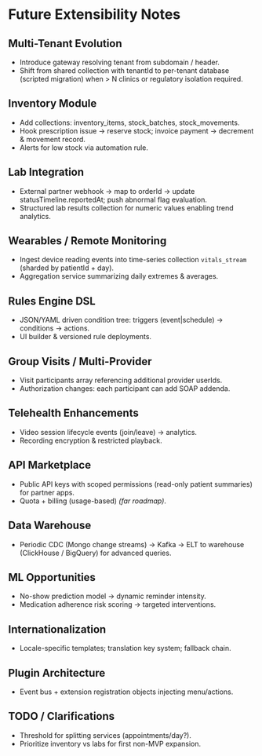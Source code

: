 # Future Extensibility Notes

## Multi-Tenant Evolution
- Introduce gateway resolving tenant from subdomain / header.
- Shift from shared collection with tenantId to per-tenant database (scripted migration) when > N clinics or regulatory isolation required.

## Inventory Module
- Add collections: inventory_items, stock_batches, stock_movements.
- Hook prescription issue -> reserve stock; invoice payment -> decrement & movement record.
- Alerts for low stock via automation rule.

## Lab Integration
- External partner webhook -> map to orderId -> update statusTimeline.reportedAt; push abnormal flag evaluation.
- Structured lab results collection for numeric values enabling trend analytics.

## Wearables / Remote Monitoring
- Ingest device reading events into time-series collection `vitals_stream` (sharded by patientId + day).
- Aggregation service summarizing daily extremes & averages.

## Rules Engine DSL
- JSON/YAML driven condition tree: triggers (event|schedule) -> conditions -> actions.
- UI builder & versioned rule deployments.

## Group Visits / Multi-Provider
- Visit participants array referencing additional provider userIds.
- Authorization changes: each participant can add SOAP addenda.

## Telehealth Enhancements
- Video session lifecycle events (join/leave) -> analytics.
- Recording encryption & restricted playback.

## API Marketplace
- Public API keys with scoped permissions (read-only patient summaries) for partner apps.
- Quota + billing (usage-based) *(far roadmap)*.

## Data Warehouse
- Periodic CDC (Mongo change streams) -> Kafka -> ELT to warehouse (ClickHouse / BigQuery) for advanced queries.

## ML Opportunities
- No-show prediction model -> dynamic reminder intensity.
- Medication adherence risk scoring -> targeted interventions.

## Internationalization
- Locale-specific templates; translation key system; fallback chain.

## Plugin Architecture
- Event bus + extension registration objects injecting menu/actions.

## TODO / Clarifications
- Threshold for splitting services (appointments/day?).
- Prioritize inventory vs labs for first non-MVP expansion.
